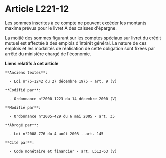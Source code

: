 # Article L221-12

Les sommes inscrites à ce compte ne peuvent excéder les montants maxima prévus pour le livret A des caisses d'épargne.

La moitié des sommes figurant sur les comptes spéciaux sur livret du crédit mutuel est affectée à des emplois d'intérêt
général. La nature de ces emplois et les modalités de réalisation de cette obligation sont fixées par arrêté du ministère
chargé de l'économie.

**Liens relatifs à cet article**

	**Anciens textes**:

	  - Loi n°75-1242 du 27 décembre 1975 - art. 9 (V)

	**Codifié par**:

	  - Ordonnance n°2000-1223 du 14 décembre 2000 (V)

	**Modifié par**:

	  - Ordonnance n°2005-429 du 6 mai 2005 - art. 35

	**Abrogé par**:

	  - Loi n°2008-776 du 4 août 2008 - art. 145

	**Cité par**:

	  - Code monétaire et financier - art. L512-63 (V)
